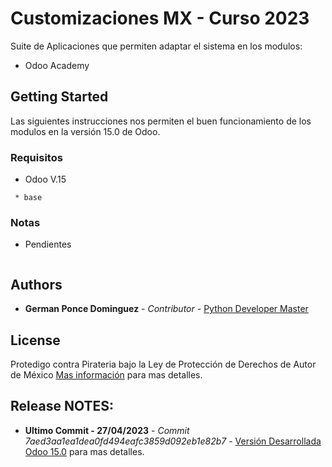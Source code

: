 # Customizaciones MX - Curso 2023


Suite de Aplicaciones que permiten adaptar el sistema en los modulos:

* Odoo Academy

## Getting Started

Las siguientes instrucciones nos permiten el buen funcionamiento de los modulos en la versión 15.0 de Odoo.

### Requisitos

* Odoo V.15

```
 * base

```
### Notas

* Pendientes

```

```

## Authors

* **German Ponce Dominguez** - *Contributor* - [Python Developer Master](https://www.linkedin.com/in/german-ponce-dominguez-07a02b61/)



## License

Protedigo contra Pirateria bajo la Ley de Protección de Derechos de Autor de México  [Mas información](https://mexico.justia.com/federales/leyes/ley-federal-del-derecho-de-autor/titulo-ii/capitulo-i/) para mas detalles.

## Release NOTES:

* **Ultimo Commit - 27/04/2023** - *Commit 7aed3aa1ea1dea0fd494eafc3859d092eb1e82b7* - [Versión Desarrollada Odoo 15.0](https://github.com/sistemasmitzu/mitzu_custom_odoo/commit/7aed3aa1ea1dea0fd494eafc3859d092eb1e82b7) para mas detalles.
